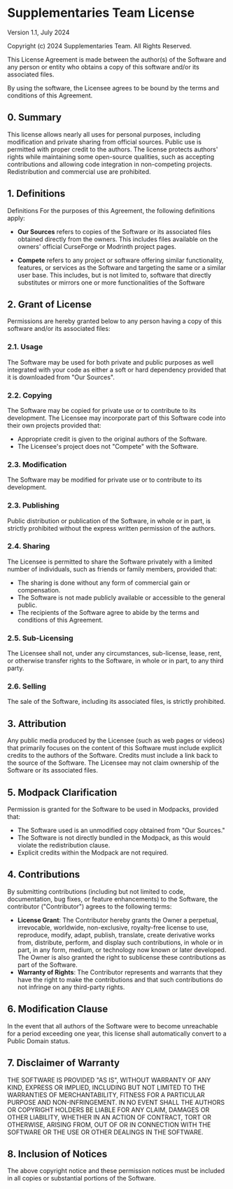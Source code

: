 # Supplementaries Team License
Version 1.1, July 2024

Copyright (c) 2024 Supplementaries Team.  All Rights Reserved.

This License Agreement is made between the author(s) of the Software and any person or entity who obtains a copy of this software and/or its associated files.

By using the software, the Licensee agrees to be bound by the terms and conditions of this Agreement.

## 0. Summary
This license allows nearly all uses for personal purposes, including modification and private sharing from official sources.
Public use is permitted with proper credit to the authors.
The license protects authors' rights while maintaining some open-source qualities, such as accepting contributions and allowing code integration in non-competing projects.
Redistribution and commercial use are prohibited. 

## 1. Definitions

Definitions
For the purposes of this Agreement, the following definitions apply:

- **Our Sources** refers to copies of the Software or its associated files obtained directly from the owners. This includes files available on the owners' official CurseForge or Modrinth project pages.

- **Compete** refers to any project or software offering similar functionality, features, or services as the Software and targeting the same or a similar user base. This includes, but is not limited to, software that directly substitutes or mirrors one or more functionalities of the Software

## 2. Grant of License

Permissions are hereby granted below to any person having a copy of
this software and/or its associated files:

### 2.1. Usage
The Software may be used for both private and public purposes as well integrated with your code as either a soft or hard dependency provided that it is downloaded from "Our Sources". 

### 2.2. Copying
The Software may be copied for private use or to contribute to its development.
The Licensee may incorporate part of this Software code into their own projects provided that:
- Appropriate credit is given to the original authors of the Software.
- The Licensee's project does not "Compete" with the Software.

### 2.3. Modification
The Software may be modified for private use or to contribute to its development.

### 2.3. Publishing
Public distribution or publication of the Software, in whole or in part, is strictly prohibited without the express written permission of the authors.

### 2.4. Sharing
The Licensee is permitted to share the Software privately with a limited number of individuals, such as friends or family members, provided that:

- The sharing is done without any form of commercial gain or compensation.
- The Software is not made publicly available or accessible to the general public.
- The recipients of the Software agree to abide by the terms and conditions of this Agreement.

### 2.5. Sub-Licensing
The Licensee shall not, under any circumstances, sub-license, lease, rent, or otherwise transfer rights to the Software, in whole or in part, to any third party.

### 2.6. Selling
The sale of the Software, including its associated files, is strictly prohibited.

## 3. Attribution
Any public media produced by the Licensee (such as web pages or videos) that primarily focuses on the content of this Software must include explicit credits to the authors of the Software.
Credits must include a link back to the source of the Software.
The Licensee may not claim ownership of the Software or its associated files.

## 5. Modpack Clarification
Permission is granted for the Software to be used in Modpacks, provided that:

- The Software used is an unmodified copy obtained from "Our Sources."
- The Software is not directly bundled in the Modpack, as this would violate the redistribution clause.
- Explicit credits within the Modpack are not required.

## 4. Contributions
By submitting contributions (including but not limited to code, documentation, bug fixes, or feature enhancements) to the Software, the contributor ("Contributor") agrees to the following terms:

- **License Grant**: The Contributor hereby grants the Owner a perpetual, irrevocable, worldwide, non-exclusive, royalty-free license to use, reproduce, modify, adapt, publish, translate, create derivative works from, distribute, perform, and display such contributions, in whole or in part, in any form, medium, or technology now known or later developed. The Owner is also granted the right to sublicense these contributions as part of the Software.
- **Warranty of Rights**: The Contributor represents and warrants that they have the right to make the contributions and that such contributions do not infringe on any third-party rights.

## 6. Modification Clause
In the event that all authors of the Software were to become unreachable for a period exceeding one year, this license shall automatically convert to a Public Domain status.

## 7. Disclaimer of Warranty

THE SOFTWARE IS PROVIDED "AS IS", WITHOUT WARRANTY OF ANY KIND, EXPRESS OR IMPLIED, INCLUDING BUT NOT LIMITED TO THE WARRANTIES OF MERCHANTABILITY, FITNESS FOR A PARTICULAR PURPOSE AND NON-INFRINGEMENT. IN NO EVENT SHALL THE AUTHORS OR COPYRIGHT HOLDERS BE LIABLE FOR ANY CLAIM, DAMAGES OR OTHER LIABILITY, WHETHER IN AN ACTION OF CONTRACT, TORT OR OTHERWISE, ARISING FROM, OUT OF OR IN CONNECTION WITH THE SOFTWARE OR THE USE OR OTHER DEALINGS IN THE SOFTWARE.

## 8. Inclusion of Notices
The above copyright notice and these permission notices must be included in all copies or substantial portions of the Software.
